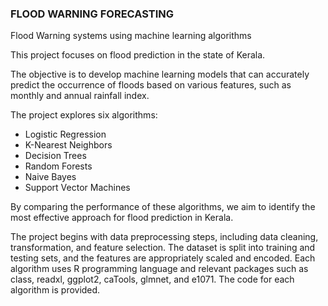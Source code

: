 ### FLOOD WARNING FORECASTING

Flood Warning systems using machine learning algorithms

This project focuses on flood prediction in the state of Kerala.

The objective is to develop machine learning models that can accurately predict the occurrence of floods based on 
various features, such as monthly and annual rainfall index. 

The project explores six algorithms:

* Logistic Regression
* K-Nearest Neighbors
* Decision Trees
* Random Forests
* Naive Bayes
* Support Vector Machines

By comparing the performance of these algorithms, we aim to identify the most effective approach
for flood prediction in Kerala.

The project begins with data preprocessing steps, including data cleaning, transformation, and feature selection.
The dataset is split into training and testing sets, and the features are appropriately scaled and encoded.
Each algorithm uses R programming language and relevant packages such as class, 
readxl, ggplot2, caTools, glmnet, and e1071. The code for each algorithm is provided.
